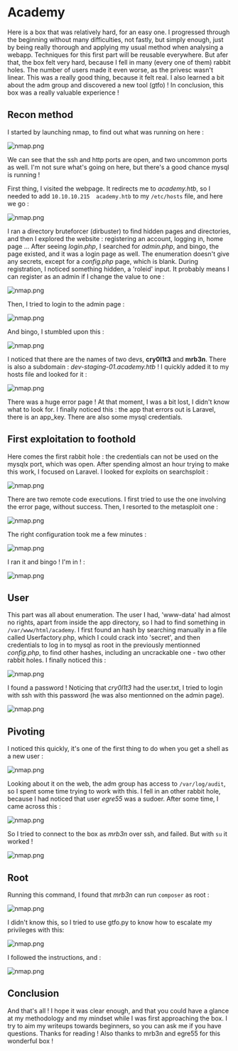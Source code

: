 # Academy

Here is a box that was relatively hard, for an easy one. I progressed through the beginning without many difficulties, not fastly, but simply enough, just by being really thorough and applying my usual method when analysing a webapp. Techniques for this first part will be reusable everywhere.
But afer that, the box felt very hard, because I fell in many (every one of them) rabbit holes. The number of users made it even worse, as the privesc wasn't linear. This was a really good thing, because it felt real. I also learned a bit about the adm group and discovered a new tool (gtfo) ! In conclusion, this box was a really valuable experience !

## Recon method

I started by launching nmap, to find out what was running on here :

![nmap.png](https://github.com/Sheldstein/WriteUps/blob/main/Academy/nmap.png)

We can see that the ssh and http ports are open, and two uncommon ports as well. I'm not sure what's going on here, but there's a good chance mysql is running !

First thing, I visited the webpage. It redirects me to *academy.htb*, so I needed to add `10.10.10.215  academy.htb` to my `/etc/hosts` file, and here we go :

![nmap.png](https://github.com/Sheldstein/WriteUps/blob/main/Academy/academy.png)

I ran a directory bruteforcer (dirbuster) to find hidden pages and directories, and then I explored the website : registering an account, logging in, home page ... After seeing *login.php*, I searched for *admin.php*, and bingo, the page existed, and it was a login page as well.
The enumeration doesn't give any secrets, except for a *config.php* page, which is blank.
During registration, I noticed something hidden, a 'roleid' input. It probably means I can register as an admin if I change the value to one :

![nmap.png](https://github.com/Sheldstein/WriteUps/blob/main/Academy/register.png)

Then, I tried to login to the admin page :

![nmap.png](https://github.com/Sheldstein/WriteUps/blob/main/Academy/admin.png)

And bingo, I stumbled upon this :

![nmap.png](https://github.com/Sheldstein/WriteUps/blob/main/Academy/dev_site.png)

I noticed that there are the names of two devs, **cry0l1t3** and **mrb3n**. There is also a subdomain : *dev-staging-01.academy.htb* ! I quickly added it to my hosts file and looked for it :

![nmap.png](https://github.com/Sheldstein/WriteUps/blob/main/Academy/secrets.png)

There was a huge error page ! At that moment, I was a bit lost, I didn't know what to look for. I finally noticed this : the app that errors out is Laravel, there is an app_key. There are also some mysql credentials.

## First exploitation to foothold

Here comes the first rabbit hole : the credentials can not be used on the mysqlx port, which was open. After spending almost an hour trying to make this work, I focused on Laravel. I looked for exploits on searchsploit :

![nmap.png](https://github.com/Sheldstein/WriteUps/blob/main/Academy/searchsploit-alternative.png)

There are two remote code executions. I first tried to use the one involving the error page, without success. Then, I resorted to the metasploit one :

![nmap.png](https://github.com/Sheldstein/WriteUps/blob/main/Academy/msfconsole.png)

The right configuration took me a few minutes :

![nmap.png](https://github.com/Sheldstein/WriteUps/blob/main/Academy/exploit.png)

I ran it and bingo ! I'm in ! :

![nmap.png](https://github.com/Sheldstein/WriteUps/blob/main/Academy/foothold.png)

## User

This part was all about enumeration. The user I had, 'www-data' had almost no rights, apart from inside the app directory, so I had to find something in `/var/www/html/academy`.
I first found an hash by searching manually in a file called Userfactory.php, which I could crack into 'secret', and then credentials to log in to mysql as root in the previously mentionned *config.php*, to find other hashes, including an uncrackable one - two other rabbit holes.
I finally noticed this :

![nmap.png](https://github.com/Sheldstein/WriteUps/blob/main/Academy/env.png)

I found a password ! Noticing that *cry0l1t3* had the user.txt, I tried to login with ssh with this password (he was also mentionned on the admin page).

![nmap.png](https://github.com/Sheldstein/WriteUps/blob/main/Academy/cry0l1t3.png)

## Pivoting

I noticed this quickly, it's one of the first thing to do when you get a shell as a new user :

![nmap.png](https://github.com/Sheldstein/WriteUps/blob/main/Academy/adm.png)

Looking about it on the web, the adm group has access to `/var/log/audit`, so I spent some time trying to work with this. I fell in an other rabbit hole, because I had noticed that user *egre55* was a sudoer.
After some time, I came across this :

![nmap.png](https://github.com/Sheldstein/WriteUps/blob/main/Academy/audit.png)

So I tried to connect to the box as *mrb3n* over ssh, and failed. But with `su` it worked !

![nmap.png](https://github.com/Sheldstein/WriteUps/blob/main/Academy/mrb3n.png)

## Root

Running this command, I found that *mrb3n* can run `composer` as root :

![nmap.png](https://github.com/Sheldstein/WriteUps/blob/main/Academy/sudoing.png)

I didn't know this, so I tried to use gtfo.py to know how to escalate my privileges with this:

![nmap.png](https://github.com/Sheldstein/WriteUps/blob/main/Academy/gtfo.png)

I followed the instructions, and :

![nmap.png](https://github.com/Sheldstein/WriteUps/blob/main/Academy/root.png)

## Conclusion

And that's all ! I hope it was clear enough, and that you could have a glance at my methodology and my mindset while I was first approaching the box. I try to aim my writeups towards beginners, so you can ask me if you have questions. Thanks for reading !
Also thanks to mrb3n and egre55 for this wonderful box !
